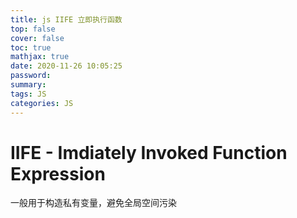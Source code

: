 ```yaml
---
title: js IIFE 立即执行函数
top: false
cover: false
toc: true
mathjax: true
date: 2020-11-26 10:05:25
password:
summary:
tags: JS
categories: JS
---
```


# IIFE - Imdiately Invoked Function Expression

一般用于构造私有变量，避免全局空间污染

